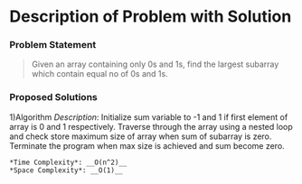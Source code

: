 # Description of Problem with Solution

### Problem Statement
> Given an array containing only 0s and 1s, find the largest subarray which contain equal no of 0s and 1s.

### Proposed Solutions

1)Algorithm
	*Description*:
   Initialize sum variable to -1 and 1 if first element of array is 0 and 1 respectively. Traverse through the array using a nested loop and check store maximum size of array when sum of subarray is zero. Terminate the program when max size is achieved and sum become zero.

	*Time Complexity*: __O(n^2)__
	*Space Complexity*: __O(1)__
